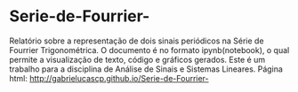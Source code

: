 # Serie-de-Fourrier-
Relatório sobre a representação de dois sinais periódicos na Série de Fourrier Trigonométrica. O documento é no formato ipynb(notebook), o qual permite a visualização de texto, código e gráficos gerados. Este é um trabalho para a disciplina de Análise de Sinais e Sistemas Lineares.
Página html: http://gabrielucascp.github.io/Serie-de-Fourrier-
